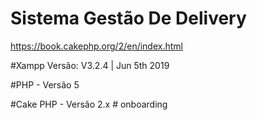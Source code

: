 # Sistema Gestão De Delivery
https://book.cakephp.org/2/en/index.html

#Xampp Versão: V3.2.4 | Jun 5th 2019

#PHP - Versão 5

#Cake PHP - Versão 2.x
#   o n b o a r d i n g  
 